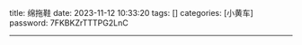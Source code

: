 title: 绵拖鞋 
date: 2023-11-12 10:33:20 
tags: []
categories: [小黄车]
password: 7FKBKZrTTTPG2LnC

---
 <!--more-->

 